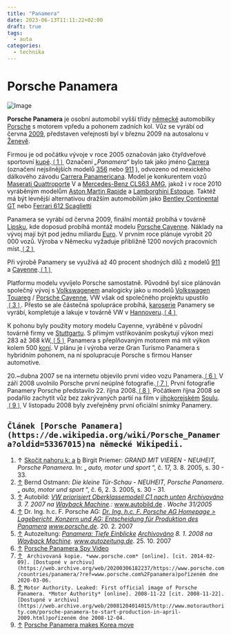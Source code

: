 ```yaml
---
title: "Panamera"
date: 2023-06-13T11:11:22+02:00
draft: true
tags:
  - auta
categories:
  - technika
---
```


# Porsche Panamera

![Image](/images/panamera.jpg)

**Porsche Panamera** je osobní automobil vyšší třídy [německé](https://cs.wikipedia.org/wiki/N%C4%9Bmecko) automobilky [Porsche](https://cs.wikipedia.org/wiki/Porsche) s motorem vpředu a pohonem zadních kol. Vůz se vyrábí od června [2009](https://cs.wikipedia.org/wiki/2009), představen veřejnosti byl v březnu 2009 na autosalonu v [Ženevě](https://cs.wikipedia.org/wiki/%C5%BDeneva).

Firmou je od počátku vývoje v roce 2005 označován jako čtyřdveřové sportovní [kupé](https://cs.wikipedia.org/wiki/Kup%C3%A9).[❲1❳](https://cs.wikipedia.org/wiki/Porsche_Panamera#cite_note-Priemer,_Birgit_/_auto_motor_und_sport_%281%29-1) Označení *„Panamera“* bylo tak jako jméno [Carrera](https://cs.wikipedia.org/w/index.php?title=Porsche_Carrera&amp;action=edit&amp;redlink=1) (označení nejsilnějších modelů [356](https://cs.wikipedia.org/wiki/Porsche_356) nebo [911](https://cs.wikipedia.org/wiki/Porsche_911) ), odvozeno od mexického dálkového závodu [Carrera Panamericana](https://cs.wikipedia.org/wiki/Carrera_Panamericana). Model je konkurentem vozů [Maserati Quattroporte](https://cs.wikipedia.org/wiki/Maserati_Quattroporte) V a [Mercedes-Benz CLS63 AMG](https://cs.wikipedia.org/wiki/Mercedes-Benz_t%C5%99%C3%ADda_CLS), jakož i v roce 2010 vyráběným modelům [Aston Martin Rapide](https://cs.wikipedia.org/w/index.php?title=Aston_Martin_Rapide&amp;action=edit&amp;redlink=1) a [Lamborghini Estoque](https://cs.wikipedia.org/w/index.php?title=Lamborghini_Estoque&amp;action=edit&amp;redlink=1). Taktéž má být levnější alternativou dražším automobilům jako [Bentley Continental GT](https://cs.wikipedia.org/w/index.php?title=Bentley_Continental_GT&amp;action=edit&amp;redlink=1) nebo [Ferrari 612 Scaglietti](https://cs.wikipedia.org/wiki/Ferrari_612_Scaglietti)

Panamera se vyrábí od června 2009, finální montáž probíhá v továrně [Lipsku](https://cs.wikipedia.org/wiki/Lipsko), kde doposud probíhá montáž modelu [Porsche Cayenne](https://cs.wikipedia.org/wiki/Porsche_Cayenne). Náklady na vývoj mají být pod jednu miliardu [Euro](https://cs.wikipedia.org/wiki/Euro). V prvním roce plánuje vyrobit 20 000 vozů. Výroba v Německu vyžaduje přibližně 1200 nových pracovních míst.[❲2❳](https://cs.wikipedia.org/wiki/Porsche_Panamera#cite_note-Ostmann,_Bernd_/_auto_motor_und_sport_%281%29-2)

Při výrobě Panamery se využívá až 40 procent shodných dílů z modelů [911](https://cs.wikipedia.org/wiki/Porsche_911) a [Cayenne](https://cs.wikipedia.org/wiki/Porsche_Cayenne).[❲1❳](https://cs.wikipedia.org/wiki/Porsche_Panamera#cite_note-Priemer,_Birgit_/_auto_motor_und_sport_%281%29-1)

Platformu modelu vyvíjelo Porsche samostatně. Původně byl sice plánován společný vývoj s [Volkswagenem](https://cs.wikipedia.org/wiki/Volkswagen) analogicky jako u modelů [Volkswagen Touareg](https://cs.wikipedia.org/wiki/Volkswagen_Touareg) / [Porsche Cayenne](https://cs.wikipedia.org/wiki/Porsche_Cayenne), VW však od společného projektu upustilo [❲3❳](https://cs.wikipedia.org/wiki/Porsche_Panamera#cite_note-Autobild-3). Přesto se ale částečná spolupráce probíhá, [karoserie](https://cs.wikipedia.org/wiki/Karoserie) Panamery se vyrábí, kompletuje a lakuje v továrně VW v  [Hannoveru](https://cs.wikipedia.org/wiki/Hannover).[❲4❳](#cite_note-Dr._Ing._h.c._F._Porsche_AG_–_Homepage_%281%29-4)

K pohonu byly použity motory modelu Cayenne, vyráběné v původní továrně firmy ve [Stuttgartu](https://cs.wikipedia.org/wiki/Stuttgart). S přímým vstřikováním poskytují výkon mezi 283 až 368 kW,[❲5❳](https://cs.wikipedia.org/wiki/Porsche_Panamera#cite_note-Autozeitung-5) Panamera s přeplňovaným motorem má mít výkon kolem 500 [koní](https://cs.wikipedia.org/wiki/Ko%C5%88sk%C3%A1_s%C3%ADla). V plánu je i výroba verze Gran Turismo Panamera s hybridním pohonem, na ní spolupracuje Porsche s firmou Hanser automotive.

20.~dubna 2007 se na internetu objevilo první video vozu Panamera.[❲6❳](https://cs.wikipedia.org/wiki/Porsche_Panamera#cite_note-6) V září 2008 uvolnilo Porsche první neúplné fotografie.[❲7❳](https://cs.wikipedia.org/wiki/Porsche_Panamera#cite_note-7) První fotografie Panamery Porsche představilo 22. října 2008.[❲8❳](https://cs.wikipedia.org/wiki/Porsche_Panamera#cite_note-8) Počátkem října 2008 se podařilo zachytit vůz bez zakrývaných partií na film v [jihokorejském](https://cs.wikipedia.org/wiki/Ji%C5%BEn%C3%AD_Korea) [Soulu](https://cs.wikipedia.org/wiki/Soul).[❲9❳](https://cs.wikipedia.org/wiki/Porsche_Panamera#cite_note-9) V listopadu 2008 byly zveřejněny první oficiální snímky Panamery.

`Článek [Porsche Panamera](https://de.wikipedia.org/wiki/Porsche_Panamera?oldid=53367015)na německé Wikipedii.`
---
1. ↑ [Skočit nahoru k: a](https://cs.wikipedia.org/wiki/Porsche_Panamera#cite_ref-Priemer,_Birgit_/_auto_motor_und_sport_%281%29_1-0) [b](https://cs.wikipedia.org/wiki/Porsche_Panamera#cite_ref-Priemer,_Birgit_/_auto_motor_und_sport_%281%29_1-1) Birgit Priemer: *GRAND MIT VIEREN - NEUHEIT, Porsche Panamera*. In: „ *auto, motor und sport* “, č. 17, 3. 8. 2005, s. 30 - 33.
2. [↑](https://cs.wikipedia.org/wiki/Porsche_Panamera#cite_ref-Ostmann,_Bernd_/_auto_motor_und_sport_%281%29_2-0) Bernd Ostmann: *Die kleine Tür-Schau - NEUHEIT, Porsche Panamera*. „ *auto, motor und sport* “, č. 6, 2. 3. 2005, s. 30 - 31.
3. [↑](https://cs.wikipedia.org/wiki/Porsche_Panamera#cite_ref-Autobild_3-0) Autobild: *[VW priorisiert Oberklassemodell C1 nach unten](http://www.autobild.de/aktuell/meldungen/artikel.php?artikel_id=9437) [Archivováno](https://web.archive.org/web/20070703051424/http://www.autobild.de/aktuell/meldungen/artikel.php?artikel_id=9437) 3. 7. 2007 na [Wayback Machine](https://cs.wikipedia.org/wiki/Internet_Archive).:* www.autobild.de *. Woche 31/2005*
4. [↑](#cite_ref-Dr._Ing._h.c._F._Porsche_AG_–_Homepage_%281%29_4-0)  Dr. Ing. h.c. F. Porsche AG: *[Dr. Ing. h.c. F. Porsche AG Homepage > Lagebericht, Konzern und AG: Entscheidung für Produktion des Panamera](http://www.porsche.com/germany/aboutporsche/investorrelations/annualreport/group/n615/decisionforpanamera/)* *www.porsche.de*. 20. 2. 2007
5. [↑](https://cs.wikipedia.org/wiki/Porsche_Panamera#cite_ref-Autozeitung_5-0) Autozeitung: *[Panamera: Tiefe Einblicke](http://www.autozeitung.de/online/render.php?render=84249) [Archivováno](https://web.archive.org/web/20080108103432/http://www.autozeitung.de/online/render.php?render=84249) 8. 1. 2008 na [Wayback Machine](https://cs.wikipedia.org/wiki/Internet_Archive).* *www.autozeitung.de*. 25. 10. 2007
6. [↑](https://cs.wikipedia.org/wiki/Porsche_Panamera#cite_ref-6) [Porsche Panamera Spy Video](http://www.caradvice.com.au/2280/porsche-panamera-spy-video/)
7. [↑](https://cs.wikipedia.org/wiki/Porsche_Panamera#cite_ref-7) ` Archivovaná kopie. *www.porsche.com* [online]. [cit. 2014-02-09]. [Dostupné v archivu](https://web.archive.org/web/20200306182237/https://www.porsche.com/countries/panamera/?ref=www.porsche.com%2Fpanamera)pořízeném dne 2020-03-06.`
8. [↑](https://cs.wikipedia.org/wiki/Porsche_Panamera#cite_ref-8) `Motor Authority. Leaked: First official image of Porsche Panamera. *Motor Authority* [online]. 2008-11-22 [cit. 2008-11-22]. [Dostupné v archivu](https://web.archive.org/web/20081204014015/http://www.motorauthority.com/porsche-panamera-to-start-production-in-april-2009.html)pořízeném dne 2008-12-04.`
9. [↑](https://cs.wikipedia.org/wiki/Porsche_Panamera#cite_ref-9) [Porsche Panamera makes Korea move](http://www.ausmotive.com/2008/10/16/porsche-panamera-makes-korea-move.html)
